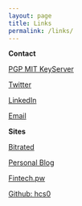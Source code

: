 ```yaml
---
layout: page
title: Links
permalink: /links/
---
```


**Contact**

[PGP MIT KeyServer](https://pgp.mit.edu/pks/lookup?op=vindex&search=0xDD747F947C6A83DC)

[Twitter](https://www.twitter.com/superruserr)

[LinkedIn](https://www.linkedin.com/in/hannahsuarez)

[Email](mailto:info@suarez.id.au)

**Sites**

[Bitrated](https://www.bitrated.com/hannahsuarez)

[Personal Blog](https://www.hannahsuarez.me/blog/)

[Fintech.pw](http://www.fintech.pw)

[Github: hcs0](http://www.github.com/hcs0)
